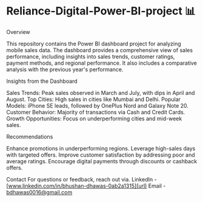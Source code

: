 # Reliance-Digital-Power-BI-project 📊

Overview

This repository contains the Power BI dashboard project for analyzing mobile sales data. The dashboard provides a comprehensive view of sales performance, including insights into sales trends, customer ratings, payment methods, and regional performance. It also includes a comparative analysis with the previous year's performance.

Insights from the Dashboard

Sales Trends: Peak sales observed in March and July, with dips in April and August.
Top Cities: High sales in cities like Mumbai and Delhi.
Popular Models: iPhone SE leads, followed by OnePlus Nord and Galaxy Note 20.
Customer Behavior: Majority of transactions via Cash and Credit Cards.
Growth Opportunities: Focus on underperforming cities and mid-week sales.


Recommendations

Enhance promotions in underperforming regions.
Leverage high-sales days with targeted offers.
Improve customer satisfaction by addressing poor and average ratings.
Encourage digital payments through discounts or cashback offers.

Contact
For questions or feedback, reach out via.
LinkedIn -[www.linkedin.com/in/bhushan-dhawas-0ab2a1315](url)
Email - bdhawas0016@gmail.com
